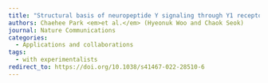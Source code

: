 ```yaml
---
title: "Structural basis of neuropeptide Y signaling through Y1 receptor"
authors: Chaehee Park <em>et al.</em> (Hyeonuk Woo and Chaok Seok)
journal: Nature Communications
categories:
  - Applications and collaborations
tags:
  - with experimentalists
redirect_to: https://doi.org/10.1038/s41467-022-28510-6
---
```

